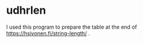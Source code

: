 # udhrlen

I used this program to prepare the table at the end of https://hsivonen.fi/string-length/ .